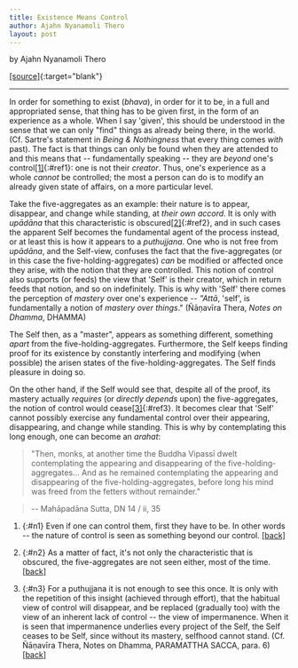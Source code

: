 ```yaml
---
title: Existence Means Control
author: Ajahn Nyanamoli Thero
layout: post
---
```


by Ajahn Nyanamoli Thero

[[source]](https://www.hillsidehermitage.org/existence-means-control/){:target="blank"}

---

In order for something to exist (*bhava*), in order for it to be, in a full and appropriated sense, that thing has to be given first, in the form of an experience as a whole. When I say 'given', this should be understood in the sense that we can only "find" things as already being there, in the world. (Cf. Sartre's statement in *Being & Nothingness* that every thing comes *with* past). The fact is that things can only be found when they are attended to and this means that -- fundamentally speaking -- they are *beyond* one's control[\[1\]](#n1){:#ref1}: one is not their *creator*. Thus, one's experience as a whole *cannot* be controlled; the most a person can do is to modify an already given state of affairs, on a more particular level.

Take the five-aggregates as an example: their nature is to appear, disappear, and change while standing, at *their own accord*. It is only with *upādāna* that this characteristic is obscured[\[2\]](#n2){:#ref2}, and in such cases the apparent Self becomes the fundamental agent of the process instead, or at least this is how it appears to a *puthujjana*. One who is not free from *upādāna*, and the Self-view, confuses the fact that the five-aggregates (or in this case the five-holding-aggregates) *can* be modified or affected once they arise, with the notion that they are controlled. This notion of control also supports (or feeds) the view that 'Self' is their creator, which in return feeds that notion, and so on indefinitely. This is why with 'Self' there comes the perception of *mastery* over one's experience -- *"Attā*, 'self', is fundamentally a notion of *mastery over things*." (Ñāṇavīra Thera, *Notes on Dhamma*, DHAMMA)

The Self then, as a "master", appears as something different, something *apart* from the five-holding-aggregates. Furthermore, the Self keeps finding proof for its existence by constantly interfering and modifying
(when possible) the arisen states of the five-holding-aggregates. The Self finds pleasure in doing so.

On the other hand, if the Self would see that, despite all of the proof, its mastery actually *requires* (or *directly depends* upon) the five-aggregates, the notion of control would cease[\[3\]](#n3){:#ref3}. It becomes clear that 'Self' cannot possibly exercise any fundamental control over their appearing, disappearing, and change while standing. This is why by contemplating this long enough, one can become an *arahat*:

>"Then, monks, at another time the Buddha Vipassī dwelt contemplating the appearing and disappearing of the five-holding-aggregates... And as he remained contemplating the appearing and disappearing of the five-holding-aggregates, before long his mind was freed from the fetters without remainder."

>-- Mahāpadāna Sutta, DN 14 / ii, 35

1. {:#n1} Even if one can control them, first they have to be. In other words -- the nature of control is seen as something beyond our control. [\[back\]](#ref1)

2. {:#n2} As a matter of fact, it's not only the characteristic that is obscured, the five-aggregates are not seen either, most of the time. [\[back\]](#ref2)

3. {:#n3} For a puthujjana it is not enough to see this once. It is only with the repetition of this insight (achieved through effort), that the habitual view of control will disappear, and be replaced (gradually too) with the view of an inherent lack of control -- the view of impermanence. When it is seen that impermanence underlies every project of the Self, the Self ceases to be Self, since without its mastery, selfhood cannot stand. (Cf. Ñāṇavīra Thera, Notes on Dhamma, PARAMATTHA SACCA, para. 6) [\[back\]](#ref3)

<!--  
_Meanings_ version

In order for something to exist (_bhava_), in order for it to be, in a full and appropriated sense, that thing has to be given first, in the form of an experience as a whole. When I say ‘given’, this should be understood in the sense that we can only ‘find’ things as already being there, in the world. The fact is that things can only be found when they are attended to and this means that—fundamentally speaking—they are beyond one’s control[\[1\]](#n1){:#ref1}: one is not their _creator_. Thus one’s experience as a whole _cannot_ be controlled; the most a person can do is to modify an already given state of affairs, on a more particular level.

Take the five-aggregates as an example: their nature is to appear, disappear and change while standing, _at their own accord_. It is only with assumption (_upādāna_) that this characteristic is obscured,[\[2\]](#n2){:#ref2} and in such cases the apparent self becomes the fundamental agent of this process instead, or at least this is how it appears to a _puthujjana_. One who is not free from assumption and self-view (_sakkāyadiṭṭhi_) confuses the fact that the five-aggregates (or in this case the five-assumed-aggregates) can be _modified_ or _affected_ once they arise, with the notion that they are _controlled_ from its origin. This notion of control also supports (or feeds) the view that ‘self’ is their creator, which in turn feeds that notion, and so on indefinitely. This is why with ‘self’ there comes the perception of mastery over one’s experience—“_Attā_, ‘self’, is fundamentally a notion of _mastery over things_.” (NoD, DHAMMA)

The self then, as a ‘master’, appears as something different, something _apart_ from the five-assumed-aggregates. Furthermore the self keeps finding proof for its existence by constantly interfering and modifying (when possible) the arisen states of the five-assumed-aggregates. The self finds pleasure in doing so.

On the other hand, if the self would see that, despite all the proof, its mastery actually _requires_ (or _directly depends_ upon) the five-aggregates, the notion of control would cease.[\[3\]](#n3){:#ref3} It becomes clear that ‘self’ cannot possibly exercise any fundamental control over their appearing, disappearing and change while standing. This is why by contemplating this long enough, one can become an arahat:

>_Atha kho, bhikkhave, vipassī bodhisatto aparena samayena pañcasu upā­dā­nakkhandhesu udayabbayānupassī vihāsi… tassa pañcasu upā­dā­nak­khandhesu udayabbayānupassino viharato na cirasseva anupādāya āsa­ve­­hi cittaṃ vimuccīti._

>“Then, monks, at another time the Buddha Vipassī dwelt contemplating the appearing and disappearing of the five-assumed-aggregates… And as he remained contemplating the appearing and disappearing of the five-assumed-aggregates, before long his mind was freed from the fetters without remainder.”

> -- (DN 14/ii,35)

1. {:#n1} Even if one can control them, first they have to be. In other words—the nature of control is seen as something beyond our control. [\[back\]](#ref1)

2. {:#n2} As a matter of fact, it’s not only the characteristic that is obscured, the five-aggregates are not seen either, most of the time. [\[back\]](#ref2)

3. {:#n3} For a puthujjana it is not enough to see this once. It is only with the repetition of this insight (achieved through effort), that the habitual view of control will disappear, and be replaced (gradually too) with the view of an inherent lack of control—the view of impermanence. When it is seen that impermanence underlies every project of the self, the self ceases to be self, since without its mastery, selfhood cannot stand. (Cf. NoD, PARAMATTHA SACCA, §6). [\[back\]](#ref3)
-->
